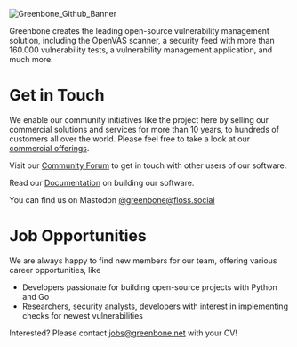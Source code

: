 ![Greenbone_Github_Banner](https://user-images.githubusercontent.com/897575/211328626-523c9add-9be5-40f1-bc87-7beb3c63abe4.png)


Greenbone creates the leading open-source vulnerability management solution,
including the OpenVAS scanner, a security feed with more than 160.000 vulnerability tests, 
a vulnerability management application, and much more.

# Get in Touch

We enable our community initiatives like the project here by selling our commercial solutions and services for more than 10 years,
to hundreds of customers all over the world.
Please feel free to take a look at our [commercial offerings](https://www.greenbone.net/en/solutions/).

Visit our [Community Forum](https://forum.greenbone.net/) to get in touch
with other users of our software.

Read our [Documentation](https://greenbone.github.io/docs/) on building our
software.

You can find us on Mastodon [@greenbone@floss.social](https://floss.social/@greenbone)

# Job Opportunities

We are always happy to find new members for our team, offering various career opportunities, like

  * Developers passionate for building open-source projects with Python and Go
  * Researchers, security analysts, developers with interest in implementing
    checks for newest vulnerabilities

Interested? Please contact [jobs@greenbone.net](mailto:jobs@greenbone.net?subject=Github) with your CV!
